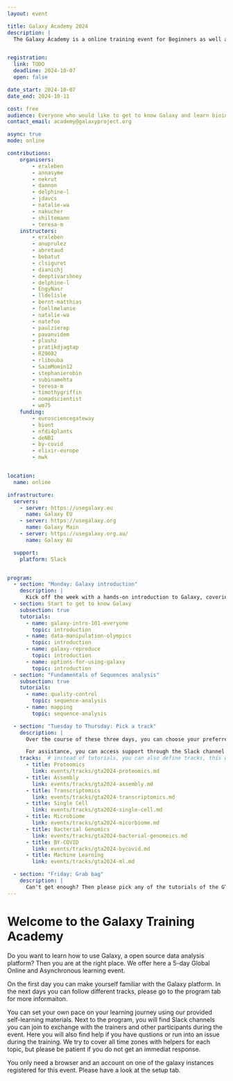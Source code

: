 ```yaml
---
layout: event

title: Galaxy Academy 2024
description: |
  The Galaxy Academy is a online training event for Beginners as well as learners who would like to improve their Galaxy data analysis skills. Over the course of one week, we will have a different topic and focus every day.


registration:
  link: TODO
  deadline: 2024-10-07
  open: false

date_start: 2024-10-07
date_end: 2024-10-11

cost: free
audience: Everyone who would like to get to know Galaxy and learn bioinformatics data analysis, whether you want to master a specific analysis or learn a new skill.
contact_email: academy@galaxyproject.org

async: true
mode: online

contributions:
    organisers:
        - erxleben
        - annasyme
        - nekrut
        - dannon
        - delphine-l
        - jdavcs
        - natalie-wa
        - nakucher
        - shiltemann
        - teresa-m
    instructors:
        - erxleben
        - anuprulez
        - abretaud
        - bebatut
        - clsiguret
        - dianichj
        - deeptivarshney
        - delphine-l
        - EngyNasr
        - lldelisle
        - bernt-matthias
        - foellmelanie
        - natalie-wa
        - natefoo
        - paulzierep
        - pavanvidem
        - plushz
        - pratikdjagtap
        - RZ9082
        - rlibouba
        - SaimMomin12
        - stephanierobin
        - subinamehta
        - teresa-m
        - timothygriffin
        - nomadscientist
        - wm75
    funding:
        - eurosciencegateway
        - biont
        - nfdi4plants
        - deNBI
        - by-covid
        - elixir-europe
        - mwk


location:
  name: online

infrastructure:
  servers:
    - server: https://usegalaxy.eu
      name: Galaxy EU
    - server: https://usegalaxy.org
      name: Galaxy Main
    - server: https://usegalaxy.org.au/
      name: Galaxy AU

  support:
    platform: Slack


program:
  - section: "Monday: Galaxy introduction"
    description: |
      Kick off the week with a hands-on introduction to Galaxy, covering everything from basic navigation and data manipulation to reproducing published analyses, quality control, and mapping sequences to a reference genome. Whether you're new to Galaxy or looking to strengthen your skills, today's sessions will equip you with the foundational knowledge needed for more advanced topics.
  - section: Start to get to know Galaxy
    subsection: true
    tutorials:
      - name: galaxy-intro-101-everyone
        topic: introduction
      - name: data-manipulation-olympics
        topic: introduction
      - name: galaxy-reproduce
        topic: introduction
      - name: options-for-using-galaxy
        topic: introduction
  - section: "Fundamentals of Sequences analysis"
    subsection: true
    tutorials:
      - name: quality-control
        topic: sequence-analysis
      - name: mapping
        topic: sequence-analysis

  - section: "Tuesday to Thursday: Pick a track"
    description: |
      Over the course of these three days, you can choose your preferred track and learn how to use Galaxy for data analysis in this research field. If you find multiple topics interesting, feel free to explore more than one track. Each track will guide you through the process, from basic to more advanced analyses, to accommodate learners of all levels.

      For assistance, you can access support through the Slack channel associated with each track module. Please note that while we strive to accommodate all time zones, responses to specific questions may take a bit longer depending on the availability of experts in your time zone.
    tracks:  # instead of tutorials, you can also define tracks, this will create a button per tracks that will lead to a different page
      - title: Proteomics
        link: events/tracks/gta2024-proteomics.md
      - title: Assembly
        link: events/tracks/gta2024-assembly.md
      - title: Transcriptomics
        link: events/tracks/gta2024-transcriptomics.md
      - title: Single Cell
        link: events/tracks/gta2024-single-cell.md
      - title: Microbiome
        link: events/tracks/gta2024-micorbiome.md
      - title: Bacterial Genomics
        link: events/tracks/gta2024-bacterial-genomeics.md
      - title: BY-COVID
        link: events/tracks/gta2024-bycovid.md
      - title: Machine Learning
        link: events/tracks/gta2024-ml.md

  - section: "Friday: Grab bag"
    description: |
      Can't get enough? Then please pick any of the tutorials of the GTN. Please be aware that only trainings that are part of the introduction day or a learning track have been tested on all instances for the event. The trainers present on Slack will do their best to help you if you have a problem and answer questions, but they may not be expert in the topic you selected.
---
```

# Welcome to the Galaxy Training Academy
Do you want to learn how to use Galaxy, a open source data analysis platform? Then you are at the right place. We offer here a 5-day Global Online and Asynchronous learning event.

On the first day you can make yourself familiar with the Galaxy platform. In the next days you can follow different tracks, please go to the program tab for more informaiton.

You can set your own pace on your learning journey using our provided self-learning materials. Next to the program, you will find Slack channels you can join to exchange with the trainers and other participants during the event. Here you will also find help if you have qustions or run into an issue during the training. We try to cover all time zones with helpers for each topic, but please be patient if you do not get an immediat response.

You only need a browser and an account on one of the galaxy instances registered for this event. Please have a look at the setup tab.
